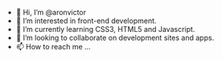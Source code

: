 - 👋 Hi, I’m @aronvictor
- 👀 I’m interested in front-end development.
- 🌱 I’m currently learning CSS3, HTML5 and Javascript.
- 💞️ I’m looking to collaborate on development sites and apps.
- 📫 How to reach me ...

<!---
aronvictor/aronvictor is a ✨ special ✨ repository because its `README.md` (this file) appears on your GitHub profile.
You can click the Preview link to take a look at your changes.
--->
